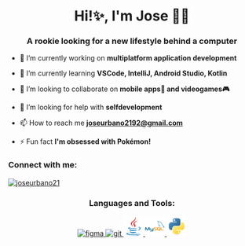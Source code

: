 <h1 align="center">Hi!✨, I'm Jose 🏳️‍🌈​</h1>
<h3 align="center">A rookie looking for a new lifestyle behind a computer</h3>

- 🔭 I’m currently working on **multiplatform application development**

- 🌱 I’m currently learning **VSCode, IntelliJ, Android Studio, Kotlin**

- 👯 I’m looking to collaborate on **mobile apps📱​ and videogames🎮**

- 🤝 I’m looking for help with **selfdevelopment**

- 📫 How to reach me **joseurbano2192@gmail.com**

- ⚡ Fun fact **I'm obsessed with Pokémon!**

<h3 align="left">Connect with me:</h3>
<p align="left">
<a href="https://linkedin.com/in/joseurbano21" target="blank"><img align="center" src="https://raw.githubusercontent.com/rahuldkjain/github-profile-readme-generator/master/src/images/icons/Social/linked-in-alt.svg" alt="joseurbano21" height="30" width="40" /></a>
</p>

<h3 align="center">Languages and Tools:</h3>
<p align="center"> <a href="https://www.figma.com/" target="_blank" rel="noreferrer"> <img src="https://www.vectorlogo.zone/logos/figma/figma-icon.svg" alt="figma" width="40" height="40"/> </a> <a href="https://git-scm.com/" target="_blank" rel="noreferrer"> <img src="https://www.vectorlogo.zone/logos/git-scm/git-scm-icon.svg" alt="git" width="40" height="40"/> </a> <a href="https://www.java.com" target="_blank" rel="noreferrer"> <img src="https://raw.githubusercontent.com/devicons/devicon/master/icons/java/java-original.svg" alt="java" width="40" height="40"/> </a> <a href="https://www.mysql.com/" target="_blank" rel="noreferrer"> <img src="https://raw.githubusercontent.com/devicons/devicon/master/icons/mysql/mysql-original-wordmark.svg" alt="mysql" width="40" height="40"/> </a> <a href="https://www.python.org" target="_blank" rel="noreferrer"> <img src="https://raw.githubusercontent.com/devicons/devicon/master/icons/python/python-original.svg" alt="python" width="40" height="40"/> </a> </p>
